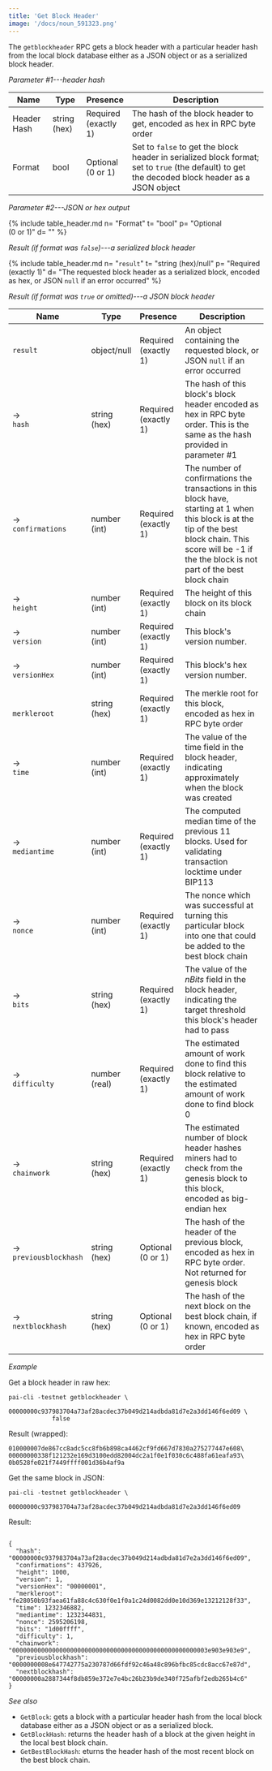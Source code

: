 ```yaml
---
title: 'Get Block Header'
image: '/docs/noun_591323.png'
---
```


The `getblockheader` RPC gets a block header with a particular header hash from the local block database either as a JSON object or as a serialized block header.

*Parameter #1---header hash*

| Name | Type      | Presence            | Description
|------|-----------|---------------------|-------------
|Header Hash  |string (hex) | Required<br>(exactly 1) | The hash of the block header to get, encoded as hex in RPC byte order
| Format | bool | Optional<br>(0 or 1) | Set to `false` to get the block header in serialized block format; set to `true` (the default) to get the decoded block header as a JSON object


*Parameter #2---JSON or hex output*

{% include table_header.md
  n= "Format"
  t= "bool"
  p= "Optional<br>(0 or 1)"
  d= ""
%}

*Result (if format was `false`)---a serialized block header*

{% include table_header.md
  n= "`result`"
  t= "string (hex)/null"
  p= "Required<br>(exactly 1)"
  d= "The requested block header as a serialized block, encoded as hex, or JSON `null` if an error occurred"
%}

*Result (if format was `true` or omitted)---a JSON block header*

| Name | Type      | Presence            | Description
|------|-----------|---------------------|-------------
| `result` |object/null | Required<br>(exactly 1) | An object containing the requested block, or JSON `null` if an error occurred
| →<br>`hash` | string (hex) | Required<br>(exactly 1) | The hash of this block's block header encoded as hex in RPC byte order.  This is the same as the hash provided in parameter #1
| →<br>`confirmations` | number (int) | Required<br>(exactly 1) | The number of confirmations the transactions in this block have, starting at 1 when this block is at the tip of the best block chain.  This score will be -1 if the the block is not part of the best block chain
| →<br>`height` | number (int) | Required<br>(exactly 1) | The height of this block on its block chain
| →<br>`version` | number (int) | Required<br>(exactly 1) | This block's version number.
| →<br>`versionHex` | number (int) | Required<br>(exactly 1) | This block's hex version number.
| <br>`merkleroot` | string (hex) | Required<br>(exactly 1) | The merkle root for this block, encoded as hex in RPC byte order
| →<br>`time` | number (int) | Required<br>(exactly 1) | The value of the time field in the block header, indicating approximately when the block was created
| →<br>`mediantime` | number (int) | Required<br>(exactly 1) | The computed median time of the previous 11 blocks.  Used for validating transaction locktime under BIP113
| →<br>`nonce` | number (int) | Required<br>(exactly 1) | The nonce which was successful at turning this particular block into one that could be added to the best block chain
| →<br>`bits` | string (hex) | Required<br>(exactly 1) | The value of the *nBits* field in the block header, indicating the target threshold this block's header had to pass
| →<br>`difficulty` | number (real) | Required<br>(exactly 1) | The estimated amount of work done to find this block relative to the estimated amount of work done to find block 0
| →<br>`chainwork` | string (hex) | Required<br>(exactly 1) | The estimated number of block header hashes miners had to check from the genesis block to this block, encoded as big-endian hex
| →<br>`previousblockhash` | string (hex) | Optional<br>(0 or 1) | The hash of the header of the previous block, encoded as hex in RPC byte order.  Not returned for genesis block
| →<br>`nextblockhash` | string (hex) | Optional<br>(0 or 1) | The hash of the next block on the best block chain, if known, encoded as hex in RPC byte order


*Example*

Get a block header in raw hex:

```
pai-cli -testnet getblockheader \
            00000000c937983704a73af28acdec37b049d214adbda81d7e2a3dd146f6ed09 \
            false
```

Result (wrapped):

```
010000007de867cc8adc5cc8fb6b898ca4462cf9fd667d7830a275277447e608\
00000000338f121232e169d3100edd82004dc2a1f0e1f030c6c488fa61eafa93\
0b0528fe021f7449ffff001d36b4af9a

```

Get the same block in JSON:

```
pai-cli -testnet getblockheader \
            00000000c937983704a73af28acdec37b049d214adbda81d7e2a3dd146f6ed09
```

Result:

```

{
  "hash": "00000000c937983704a73af28acdec37b049d214adbda81d7e2a3dd146f6ed09",
  "confirmations": 437926,
  "height": 1000,
  "version": 1,
  "versionHex": "00000001",
  "merkleroot": "fe28050b93faea61fa88c4c630f0e1f0a1c24d0082dd0e10d369e13212128f33",
  "time": 1232346882,
  "mediantime": 1232344831,
  "nonce": 2595206198,
  "bits": "1d00ffff",
  "difficulty": 1,
  "chainwork": "000000000000000000000000000000000000000000000000000003e903e903e9",
  "previousblockhash": "0000000008e647742775a230787d66fdf92c46a48c896bfbc85cdc8acc67e87d",
  "nextblockhash": "00000000a2887344f8db859e372e7e4bc26b23b9de340f725afbf2edb265b4c6"
}

```

*See also*

* `GetBlock`: gets a block with a particular header hash from the local block database either as a JSON object or as a serialized block.
* `GetBlockHash`: returns the header hash of a block at the given height in the local best block chain.
* `GetBestBlockHash`: eturns the header hash of the most recent block on the best block chain.
